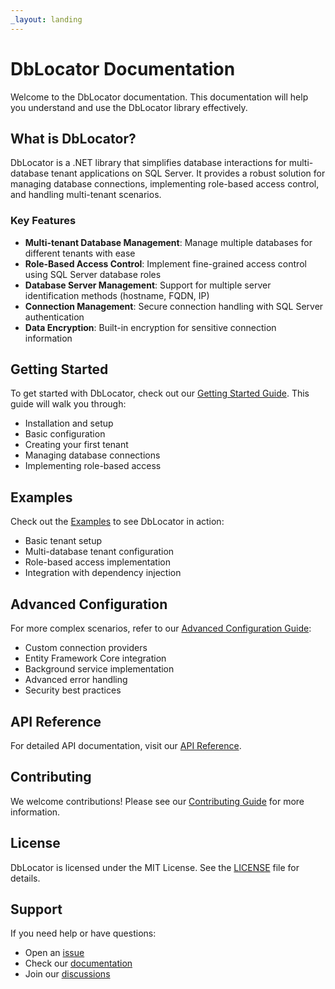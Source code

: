 ```yaml
---
_layout: landing
---
```


# DbLocator Documentation

Welcome to the DbLocator documentation. This documentation will help you understand and use the DbLocator library effectively.

## What is DbLocator?

DbLocator is a .NET library that simplifies database interactions for multi-database tenant applications on SQL Server. It provides a robust solution for managing database connections, implementing role-based access control, and handling multi-tenant scenarios.

### Key Features

- **Multi-tenant Database Management**: Manage multiple databases for different tenants with ease
- **Role-Based Access Control**: Implement fine-grained access control using SQL Server database roles
- **Database Server Management**: Support for multiple server identification methods (hostname, FQDN, IP)
- **Connection Management**: Secure connection handling with SQL Server authentication
- **Data Encryption**: Built-in encryption for sensitive connection information

## Getting Started

To get started with DbLocator, check out our [Getting Started Guide](articles/getting-started.md). This guide will walk you through:

- Installation and setup
- Basic configuration
- Creating your first tenant
- Managing database connections
- Implementing role-based access

## Examples

Check out the [Examples](articles/examples.md) to see DbLocator in action:

- Basic tenant setup
- Multi-database tenant configuration
- Role-based access implementation
- Integration with dependency injection

## Advanced Configuration

For more complex scenarios, refer to our [Advanced Configuration Guide](articles/advanced-configuration.md):

- Custom connection providers
- Entity Framework Core integration
- Background service implementation
- Advanced error handling
- Security best practices

## API Reference

For detailed API documentation, visit our [API Reference](/DbLocator/api/DbLocator).

## Contributing

We welcome contributions! Please see our [Contributing Guide](https://github.com/chizer1/DbLocator/blob/master/CONTRIBUTING.md) for more information.

## License

DbLocator is licensed under the MIT License. See the [LICENSE](https://github.com/chizer1/DbLocator/blob/master/LICENSE) file for details.

## Support

If you need help or have questions:

- Open an [issue](https://github.com/chizer1/DbLocator/issues)
- Check our [documentation](articles/getting-started.md)
- Join our [discussions](https://github.com/chizer1/DbLocator/discussions)
